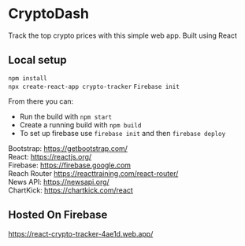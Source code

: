 # CryptoDash
 Track the top crypto prices with this simple web app. Built using React

## Local setup

`npm install` <br>
`npx create-react-app crypto-tracker`
`Firebase init` 

From there you can:

- Run the build with `npm start`
- Create a running build with `npm build`
- To set up firebase use `firebase init` and then `firebase deploy`

Bootstrap: https://getbootstrap.com/ <br> 
React: https://reactjs.org/ <br>
Firebase: https://firebase.google.com <br>
Reach Router https://reacttraining.com/react-router/ <br>
News API: https://newsapi.org/ <br>
ChartKick: https://chartkick.com/react <br>

## Hosted On Firebase
https://react-crypto-tracker-4ae1d.web.app/
